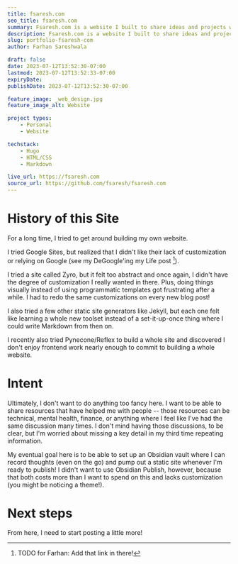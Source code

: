 ```yaml
---
title: fsaresh.com
seo_title: fsaresh.com
summary: Fsaresh.com is a website I built to share ideas and projects with others. You're currently on it!
description: Fsaresh.com is a website I built to share ideas and projects with others.
slug: portfolio-fsaresh-com
author: Farhan Sareshwala

draft: false
date: 2023-07-12T13:52:30-07:00
lastmod: 2023-07-12T13:52:33-07:00
expiryDate: 
publishDate: 2023-07-12T13:52:30-07:00

feature_image: _web_design.jpg
feature_image_alt: Website

project types: 
    - Personal
    - Website

techstack:
    - Hugo
    - HTML/CSS
    - Markdown

live_url: https://fsaresh.com
source_url: https://github.com/fsaresh/fsaresh.com
---
```


# History of this Site
For a long time, I tried to get around building my own website. 

I tried Google Sites, but realized that I didn't like their lack of customization or relying on Google (see my DeGoogle'ing my Life post [^1]).
[^1]: TODO for Farhan: Add that link in there!

I tried a site called Zyro, but it felt too abstract and once again, I didn't have the degree of customization I really wanted in there. Plus, doing things visually instead of using programmatic templates got frustrating after a while. I had to redo the same customizations on every new blog post!

I also tried a few other static site generators like Jekyll, but each one felt like learning a whole new toolset instead of a set-it-up-once thing where I could write Markdown from then on. 

I recently also tried Pynecone/Reflex to build a whole site and discovered I don't enjoy frontend work nearly enough to commit to building a whole website. 

# Intent
Ultimately, I don't want to do anything too fancy here. I want to be able to share resources that have helped me with people -- those resources can be technical, mental health, finance, or anything where I feel like I've had the same discussion many times. I don't mind having those discussions, to be clear, but I'm worried about missing a key detail in my third time repeating information.

My eventual goal here is to be able to set up an Obsidian vault where I can record thoughts (even on the go) and pump out a static site whenever I'm ready to publish! I didn't want to use Obsidian Publish, however, because that both costs more than I want to spend on this and lacks customization (you might be noticing a theme!).

# Next steps
From here, I need to start posting a little more!